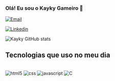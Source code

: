 

### Olá! Eu sou o Kayky Gameiro 👋

[![Email](https://img.shields.io/badge/Gmail-D14836?style=for-the-badge&logo=gmail&logoColor=white
)]("mailto:vggameiro@gmail.com")

[![Linkedin](https://img.shields.io/badge/LinkedIn-0077B5?style=for-the-badge&logo=linkedin&logoColor=white
)]()


![Kayky GitHub stats](https://github-readme-stats.vercel.app/api?username=kaykygameiro01&show_icons=true&theme=dracula)

## Tecnologias que uso no meu dia

<div style="display: inline_block"><br>
<img align="center" alt="html5" src="https://img.shields.io/badge/HTML5-E34F26?style=for-the-badge&logo=html5&logoColor=white">
<img align="center" alt="css" src="  https://img.shields.io/badge/CSS3-1572B6?style=for-the-badge&logo=css3&logoColor=white">
<img align="center" alt="javascript" src="https://img.shields.io/badge/JavaScript-323330?style=for-the-badge&logo=javascript&logoColor=F7DF1E
">
<img align="center" alt="C" src="https://img.shields.io/badge/C-00599C?style=for-the-badge&logo=c&logoColor=white"></div>



